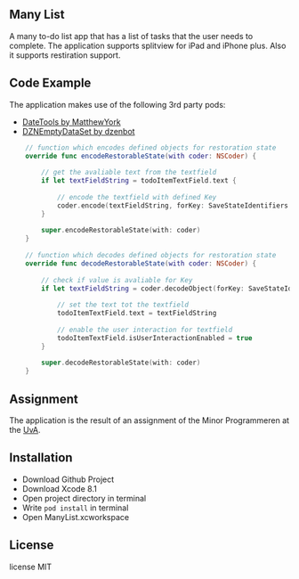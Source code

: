 ## Many List

A many to-do list app that has a list of tasks that the user needs to complete. 
The application supports splitview for iPad and iPhone plus. 
Also it supports restiration support.

## Code Example

The application makes use of the following 3rd party pods:

- [DateTools by MatthewYork](https://github.com/MatthewYork/DateTools)
- [DZNEmptyDataSet by dzenbot](https://github.com/dzenbot/DZNEmptyDataSet)


```swift
    // function which encodes defined objects for restoration state
    override func encodeRestorableState(with coder: NSCoder) {
        
        // get the avaliable text from the textfield
        if let textFieldString = todoItemTextField.text {
            
            // encode the textfield with defined Key
            coder.encode(textFieldString, forKey: SaveStateIdentifiers.TextFieldStateKey)
        }
        
        super.encodeRestorableState(with: coder)
    }
    
    // function which decodes defined objects for restoration state
    override func decodeRestorableState(with coder: NSCoder) {
        
        // check if value is avaliable for Key
        if let textFieldString = coder.decodeObject(forKey: SaveStateIdentifiers.TextFieldStateKey) as? String {
            
            // set the text tot the textfield
            todoItemTextField.text = textFieldString
            
            // enable the user interaction for textfield
            todoItemTextField.isUserInteractionEnabled = true
        }
        
        super.decodeRestorableState(with: coder)
    }
```

## Assignment

The application is the result of an assignment of the Minor Programmeren at the [UvA](http://www.uva.nl/en/home).


## Installation

- Download Github Project
- Download Xcode 8.1
- Open project directory in terminal
- Write `pod install` in terminal 
- Open ManyList.xcworkspace


## License

license MIT
